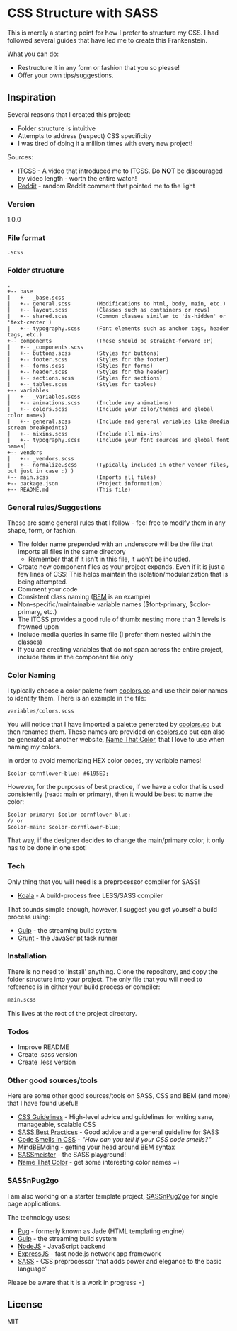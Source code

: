 # CSS Structure with SASS

This is merely a starting point for how I prefer to structure my CSS.  I had followed several guides that have led me to create this Frankenstein.

What you can do:
  - Restructure it in any form or fashion that you so please!
  - Offer your own tips/suggestions.

## Inspiration

Several reasons that I created this project:
  - Folder structure is intuitive
  - Attempts to address (respect) CSS specificity
  - I was tired of doing it a million times with every new project!

Sources:
  - [ITCSS] - A video that introduced me to ITCSS. Do **NOT** be discouraged by video length - worth the entire watch!
  - [Reddit] - random Reddit comment that pointed me to the light

### Version
1.0.0

### File format
```
.scss
```

### Folder structure
```
.
+-- base
|   +-- _base.scss
|   +-- general.scss        (Modifications to html, body, main, etc.)
|   +-- layout.scss         (Classes such as containers or rows)
|   +-- shared.scss         (Common classes similar to 'is-hidden' or 'text-center')
|   +-- typography.scss     (Font elements such as anchor tags, header tags, etc.)
+-- components              (These should be straight-forward :P)
|   +-- _components.scss
|   +-- buttons.scss        (Styles for buttons)
|   +-- footer.scss         (Styles for the footer)
|   +-- forms.scss          (Styles for forms)
|   +-- header.scss         (Styles for the header)
|   +-- sections.scss       (Styles for sections)
|   +-- tables.scss         (Styles for tables)
+-- variables
|   +-- _variables.scss
|   +-- animations.scss     (Include any animations)
|   +-- colors.scss         (Include your color/themes and global color names)
|   +-- general.scss        (Include and general variables like @media screen breakpoints)
|   +-- mixins.scss         (Include all mix-ins)
|   +-- typography.scss     (Include your font sources and global font names)
+-- vendors
|   +-- _vendors.scss
|   +-- normalize.scss      (Typically included in other vendor files, but just in case :) )
+-- main.scss               (Imports all files)
+-- package.json            (Project information)
+-- README.md               (This file)
```

### General rules/Suggestions

These are some general rules that I follow - feel free to modify them in any shape, form, or fashion.
  - The folder name prepended with an underscore will be the file that imports all files in the same directory
    - Remember that if it isn't in this file, it won't be included.
  - Create new component files as your project expands.  Even if it is just a few lines of CSS!  This helps maintain the isolation/modularization that is being attempted.
  - Comment your code
  - Consistent class naming ([BEM] is an example)
  - Non-specific/maintainable variable names ($font-primary, $color-primary, etc.)
  - The ITCSS provides a good rule of thumb: nesting more than 3 levels is frowned upon
  - Include media queries in same file (I prefer them nested within the classes)
  - If you are creating variables that do not span across the entire project, include them in the component file only

### Color Naming

I typically choose a color palette from [coolors.co] and use their color names to identify them.  There is an example in the file:
```
variables/colors.scss
```

You will notice that I have imported a palette generated by [coolors.co] but then renamed them.  These names are provided on [coolors.co] but can also be generated at another website, [Name That Color], that I love to use when naming my colors.

In order to avoid memorizing HEX color codes, try variable names!
```
$color-cornflower-blue: #6195ED;
```
However, for the purposes of best practice, if we have a color that is used consistently (read: main or primary), then it would be best to name the color:
```
$color-primary: $color-cornflower-blue;
// or
$color-main: $color-cornflower-blue;
```
That way, if the designer decides to change the main/primary color, it only has to be done in one spot!

### Tech

Only thing that you will need is a preprocessor compiler for SASS!
* [Koala] - A build-process free LESS/SASS compiler

That sounds simple enough, however, I suggest you get yourself a build process using:

* [Gulp] - the streaming build system
* [Grunt] - the JavaScript task runner

### Installation

There is no need to 'install' anything.  Clone the repository, and copy the folder structure into your project.  The only file that you will need to reference is in either your build process or compiler:
```sh
main.scss
```
This lives at the root of the project directory.

### Todos

 - Improve README
 - Create .sass version
 - Create .less version

### Other good sources/tools

Here are some other good sources/tools on SASS, CSS and BEM (and more) that I have found useful!
  * [CSS Guidelines] - High-level advice and guidelines for writing sane, manageable, scalable CSS
  * [SASS Best Practices] - Good advice and a general guideline for SASS
  * [Code Smells in CSS] - *"How can you tell if your CSS code smells?"*
  * [MindBEMding] - getting your head around BEM syntax
  * [SASSmeister] - the SASS playground!
  * [Name That Color] - get some interesting color names =)

### SASSnPug2go

I am also working on a starter template project, [SASSnPug2go] for single page applications.

The technology uses:
* [Pug] - formerly known as Jade (HTML templating engine)
* [Gulp] - the streaming build system
* [NodeJS] - JavaScript backend
* [ExpressJS] - fast node.js network app framework
* [SASS] - CSS preprocessor 'that adds power and elegance to the basic language'

Please be aware that it is a work in progress =)

License
----

MIT

[//]: # (These are reference links used in the body of this note and get stripped out when the markdown processor does its job. There is no need to format nicely because it shouldn't be seen. Thanks SO - http://stackoverflow.com/questions/4823468/store-comments-in-markdown-syntax)

   [Koala]: <http://koala-app.com/>
   [Gulp]: <http://gulpjs.com>
   [Grunt]: <http://gulpjs.com>
   [ITCSS]: <https://www.youtube.com/watch?v=1OKZOV-iLj4&hd=1>
   [Reddit]: <https://www.reddit.com/r/webdev/comments/42guto/how_do_you_structure_your_css_to_promote/czal5n7>
   [Pug]: <http://jade-lang.com/>
   [ExpressJS]: <http://expressjs.com>
   [NodeJS]: <http://nodejs.org>
   [SASSnPug2go]: <https://github.com/jmahc/sassnpug2go>
   [BEM]: <http://getbem.com/introduction/>
   [coolors.co]: <https://coolors.co/>
   [Name That Color]: <http://chir.ag/projects/name-that-color/>
   [CSS Guidelines]: <http://cssguidelin.es/>
   [SASS Best Practices]: <https://github.com/mobify/mobify-code-style/tree/master/css/sass-best-practices>
   [Code Smells in CSS]: <http://csswizardry.com/2012/11/code-smells-in-css/>
   [MindBEMding]: <http://csswizardry.com/2013/01/mindbemding-getting-your-head-round-bem-syntax/>
   [SASS]: <http://sass-lang.com/>
   [SASSmeister]: <http://www.sassmeister.com/>
